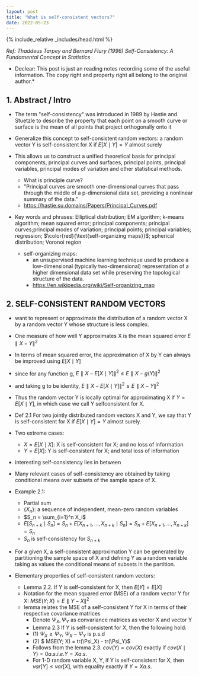 ```yaml
---
layout: post
title: "What is self-consistent vectors?"
date: 2022-05-23
---
```

{% include_relative _includes/head.html %}

*Ref: Thaddeus Tarpey and Bernard Flury (1996) Self-Consistency: A Fundamental Concept in Statistics*
* Declear: This post is just an reading notes recording some of the useful information. The copy right and property right all belong to the original author.*


## 1. Abstract / Intro

* The term "self-consistency" was introduced in 1989 by Hastie and Stuetzle to describe the property that each point on a smooth curve or surface is the mean of all points that project orthogonally onto it
* Generalize this concept to self-consistent random vectors: a random vector Y is self-consistent for X if $E[X \mid Y] = Y$ almost surely
* This allows us to construct a unified theoretical basis for principal components, principal curves and surfaces, principal points, principal variables, principal modes of variation and other statistical methods.

  - What is principle curve? 
  - "Principal curves are smooth one-dimensional curves that pass through the middle of a p-dimensional data set, providing a nonlinear summary of the data."
  - https://hastie.su.domains/Papers/Principal_Curves.pdf

* Key words and phrases: Elliptical distribution; EM algorithm; k-means algorithm; mean squared error; 
principal components; principal curves;principal modes of variation; principal points; principal variables; regression;
$\color{red}{\text{self-organizing maps}}$; spherical distribution; Voronoi region

  * self-organizing maps: 
    - an unsupervised machine learning technique used to produce a low-dimensional (typically two-dimensional) representation of a higher dimensional data set while preserving the topological structure of the data.
    - https://en.wikipedia.org/wiki/Self-organizing_map


## 2. SELF-CONSISTENT RANDOM VECTORS

* want to represent or approximate the distribution of a random vector X by a random vector Y whose structure is less complex.
* One measure of how well Y approximates X is the mean squared error $E \parallel X-Y \parallel ^2$
* In terms of mean squared error, the approximation of X by Y can always be improved using $E[X \mid Y]$
* since for any function g, $E \parallel X - E[X \mid Y] \parallel^2 \leq E \parallel X - g(Y) \parallel^2$
* and taking g to be identity, $E \parallel X - E[X \mid Y] \parallel^2 \leq E \parallel X - Y \parallel^2$
* Thus the random vector Y is locally optimal for approximating X if $Y = E[X \mid Y]$, in which case we call Y selfconsistent for X.

* Def 2.1 For two jointly distributed random vectors X and Y, we say that Y is self-consistent for X if $E [X \mid Y] = Y$ almost surely.

* Two extreme cases: 
  - $X = E[X \mid X]$: X is self-consistent for X; and no loss of information
  - $Y = E[X]$: Y is self-consistent for X; and total loss of information

* interesting self-consistency lies in between
* Many relevant cases of self-consistency are obtained by taking conditional means over subsets of the sample space of X.


* Example 2.1: 
  - Partial sum
  - $\{X_n \}$: a sequence of independent, mean-zero random variables
  - $S_n = \sum_{i=1}^n X_i$
  - $E[S_{n+k} \mid S_n] = S_n + E[X_{n+1}, \dots, X_{n+k} \mid S_n] = S_n + E[X_{n+1}, \dots, X_{n+k}] = S_n$
  - $S_n$ is self-consistency for $S_{n+k}$ 


* For a given X, a self-consistent approximation Y can be generated by partitioning the sample space
of X and defning Y as a random variable taking as values the conditional means of subsets in the partition.

* Elementary properties of self-consistent random vectors:
  - Lemma 2.2. If Y is self-consistent for X, then $E[Y] = E[X]$
  - Notation for the mean squared error (MSE) of a random vector Y for X: $MSE(Y;X) = E \parallel Y - X \parallel ^2$
  - lemma relates the MSE of a self-consistent Y for X in terms of their respective covariance matrices
    * Denote $\Psi_X, \Psi_Y$ as convariance matrices as vector X and vector Y
    * Lemma 2.3 If Y is self-consistent for X, then the following hold:
    * (1) $\Psi_X \geq \Psi_Y$, $\Psi_X - \Psi_Y$ is p.s.d
    * (2) $ MSE(Y; X) = tr(\Psi_X) - tr(\Psi_Y)$
    * Follows from the lemma 2.3. $cov(Y) = cov(X)$ exactly if $cov(X \mid Y) = 0 a.s. i.e. Y = X a.s.$
    * For 1-D random variable X, Y, if Y is self-consistent for X, then $var[Y] \leq var[X]$, with equality exactly if $Y = X a.s.$






